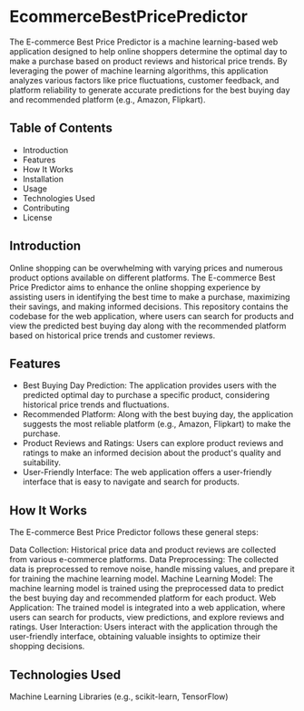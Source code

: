 # EcommerceBestPricePredictor
The E-commerce Best Price Predictor is a machine learning-based web application designed to help online shoppers determine the optimal day to make a purchase based on product reviews and historical price trends. By leveraging the power of machine learning algorithms, this application analyzes various factors like price fluctuations, customer feedback, and platform reliability to generate accurate predictions for the best buying day and recommended platform (e.g., Amazon, Flipkart).

## Table of Contents
* Introduction
* Features
* How It Works
* Installation
* Usage
* Technologies Used
* Contributing
* License
  
## Introduction
Online shopping can be overwhelming with varying prices and numerous product options available on different platforms. The E-commerce Best Price Predictor aims to enhance the online shopping experience by assisting users in identifying the best time to make a purchase, maximizing their savings, and making informed decisions.
This repository contains the codebase for the web application, where users can search for products and view the predicted best buying day along with the recommended platform based on historical price trends and customer reviews.

## Features
* Best Buying Day Prediction: The application provides users with the predicted optimal day to purchase a specific product, considering historical price trends and fluctuations.
* Recommended Platform: Along with the best buying day, the application suggests the most reliable platform (e.g., Amazon, Flipkart) to make the purchase.
* Product Reviews and Ratings: Users can explore product reviews and ratings to make an informed decision about the product's quality and suitability.
* User-Friendly Interface: The web application offers a user-friendly interface that is easy to navigate and search for products.

## How It Works
The E-commerce Best Price Predictor follows these general steps:

Data Collection: Historical price data and product reviews are collected from various e-commerce platforms.
Data Preprocessing: The collected data is preprocessed to remove noise, handle missing values, and prepare it for training the machine learning model.
Machine Learning Model: The machine learning model is trained using the preprocessed data to predict the best buying day and recommended platform for each product.
Web Application: The trained model is integrated into a web application, where users can search for products, view predictions, and explore reviews and ratings.
User Interaction: Users interact with the application through the user-friendly interface, obtaining valuable insights to optimize their shopping decisions.

## Technologies Used
Machine Learning Libraries (e.g., scikit-learn, TensorFlow)
